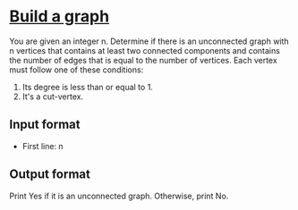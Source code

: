 # [Build a graph][link]

You are given an integer n. Determine if there is an unconnected graph with n vertices that contains at least two connected components and contains the number of edges that is equal to the number of vertices. Each vertex must follow one of these conditions:

1. Its degree is less than or equal to 1.
2. It's a cut-vertex.

## Input format

- First line: n

## Output format

Print Yes if it is an unconnected graph. Otherwise, print No.

[link]: https://www.hackerearth.com/practice/algorithms/graphs/graph-representation/practice-problems/algorithm/build-a-graph-5f5c6b4a/
